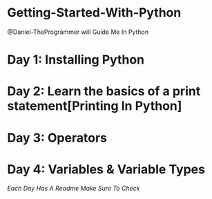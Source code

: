 # Getting-Started-With-Python
@Daniel-TheProgrammer will Guide Me In Python

# Day 1: Installing Python
# Day 2: Learn the basics of a print statement[Printing In Python]
# Day 3: Operators
# Day 4: Variables & Variable Types

 <i>Each  Day Has A Readme Make Sure To Check</i>

